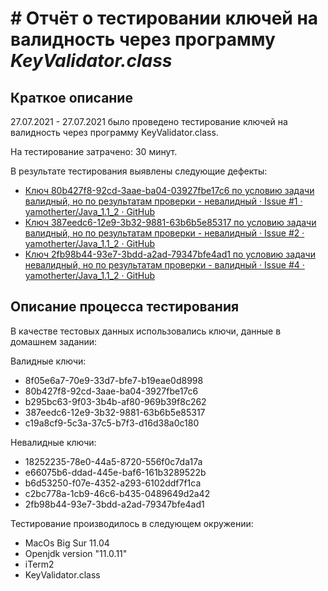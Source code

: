 # # Отчёт о тестировании ключей на валидность через программу *KeyValidator.class*

## Краткое описание

27.07.2021 - 27.07.2021 было проведено тестирование ключей на валидность через программу KeyValidator.class.

На тестирование затрачено: 30 минут.

В результате тестирования выявлены следующие дефекты:
* [Ключ 80b427f8-92cd-3aae-ba04-03927fbe17c6 по условию задачи валидный, но по результатам проверки - невалидный · Issue #1 · yamotherter/Java_1.1_2 · GitHub](https://github.com/yamotherter/Java_1.1_2/issues/1#issue-954344137)
* [Ключ 387eedc6-12e9-3b32-9881-63b6b5e85317 по условию задачи валидный, но по результатам проверки - невалидный · Issue #2 · yamotherter/Java_1.1_2 · GitHub](https://github.com/yamotherter/Java_1.1_2/issues/2#issue-954345868)
* [Ключ 2fb98b44-93e7-3bdd-a2ad-79347bfe4ad1 по условию задачи невалидный, но по результатам проверки - валидный · Issue #4 · yamotherter/Java_1.1_2 · GitHub](https://github.com/yamotherter/Java_1.1_2/issues/4#issue-954349894)

## Описание процесса тестирования

В качестве тестовых данных использовались ключи, данные в домашнем задании:

Валидные ключи:
* 8f05e6a7-70e9-33d7-bfe7-b19eae0d8998
* 80b427f8-92cd-3aae-ba04-3927fbe17c6
* b295bc63-9f03-3b4b-af80-969b39f8c262
* 387eedc6-12e9-3b32-9881-63b6b5e85317
* c19a8cf9-5c3a-37c5-b7f3-d16d38a0c180

Невалидные ключи:
* 18252235-78e0-44a5-8720-556f0c7da17a
* e66075b6-ddad-445e-baf6-161b3289522b
* b6d53250-f07e-4352-a293-6102ddf7f1ca
* c2bc778a-1cb9-46c6-b435-0489649d2a42
* 2fb98b44-93e7-3bdd-a2ad-79347bfe4ad1


Тестирование производилось в следующем окружении:
* MacOs Big Sur 11.04
* Openjdk version "11.0.11"
* iTerm2
*  KeyValidator.class

